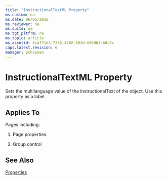 ```yaml
---
title: "InstructionalTextML Property"
ms.custom: na
ms.date: 06/05/2016
ms.reviewer: na
ms.suite: na
ms.tgt_pltfrm: na
ms.topic: article
ms.assetid: 8caf71e3-7355-4702-893d-e96db2c68c8c
caps.latest.revision: 6
manager: pchapman
---
```

# InstructionalTextML Property
Sets the multilanguage value of the InstructionalText of the object. Use this property as a label.  
  
## Applies To  
 Pages including:  
  
1.  Page properties  
  
2.  Group control  
  
## See Also  
 [Properties](../dynamics-nav/Properties.md)